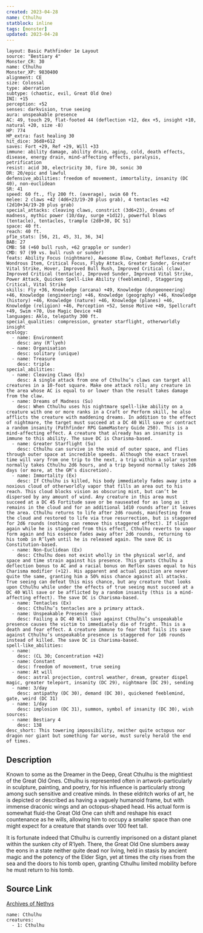 ```yaml
---
created: 2023-04-28
name: Cthulhu
statblock: inline
tags: [monster]
updated: 2023-04-28
---
```

```statblock
layout: Basic Pathfinder 1e Layout
source: "Bestiary 4"
Monster_CR: 30
name: Cthulhu
Monster_XP: 9830400
alignment: CE
size: Colossal
type: aberration
subtype: (chaotic, evil, Great Old One)
INI: +15
perception: +52
senses: darkvision, true seeing
aura: unspeakable presence
AC: 49, touch 29, flat-footed 44 (deflection +12, dex +5, insight +10, natural +20, size -8)
HP: 774
HP_extra: fast healing 30
hit_dice: 36d8+612
saves: Fort +29, Ref +29, Will +33
immune: ability damage, ability drain, aging, cold, death effects, disease, energy drain, mind-affecting effects, paralysis, petrification
resist: acid 30, electricity 30, fire 30, sonic 30
DR: 20/epic and lawful
defensive_abilities: freedom of movement, immortality, insanity (DC 40), non-euclidean
SR: 41
speed: 60 ft., fly 200 ft. (average), swim 60 ft.
melee: 2 claws +42 (4d6+23/19-20 plus grab), 4 tentacles +42 (2d10+34/19-20 plus grab)
special_attacks: cleaving claws, constrict (3d6+23), dreams of madness, mythic power (10/day, surge +1d12), powerful blows (tentacle), tentacles, trample (2d8+30, DC 51)
space: 40 ft.
reach: 40 ft.
pf1e_stats: [56, 21, 45, 31, 36, 34]
BAB: 27
CMB: 58 (+60 bull rush, +62 grapple or sunder)
CMD: 97 (99 vs. bull rush or sunder)
feats: Ability Focus (nightmare), Awesome Blow, Combat Reflexes, Craft Wondrous Item, Critical Focus, Flyby Attack, Greater Sunder, Greater Vital Strike, Hover, Improved Bull Rush, Improved Critical (claw), Improved Critical (tentacle), Improved Sunder, Improved Vital Strike, Power Attack, Quicken Spell-Like Ability (feeblemind), Staggering Critical, Vital Strike
skills: Fly +36, Knowledge (arcana) +49, Knowledge (dungeoneering) +46, Knowledge (engineering) +46, Knowledge (geography) +46, Knowledge (history) +46, Knowledge (nature) +46, Knowledge (planes) +46, Knowledge (religion) +46, Perception +52, Sense Motive +49, Spellcraft +49, Swim +70, Use Magic Device +48
languages: Aklo, telepathy 300 ft.
special_qualities: compression, greater starflight, otherworldly insight
ecology:
  - name: Environment
    desc: any (R’lyeh)
  - name: Organisation
    desc: solitary (unique)
  - name: Treasure
    desc: triple
special_abilities:
  - name: Cleaving Claws (Ex)
    desc: A single attack from one of Cthulhu’s claws can target all creatures in a 10-foot square. Make one attack roll; any creature in the area whose AC is equal to or lower than the result takes damage from the claw.
  - name: Dreams of Madness (Su)
    desc: When Cthulhu uses his nightmare spell-like ability on a creature with one or more ranks in a Craft or Perform skill, he also afflicts the creature with maddening dreams. In addition to the effect of nightmare, the target must succeed at a DC 40 Will save or contract a random insanity (Pathfinder RPG GameMastery Guide 250). This is a mind-affecting effect. A creature that already has an insanity is immune to this ability. The save DC is Charisma-based.
  - name: Greater Starflight (Su)
    desc: Cthulhu can survive in the void of outer space, and flies through outer space at incredible speeds. Although the exact travel time will vary from one trip to the next, a trip within a solar system normally takes Cthulhu 2d6 hours, and a trip beyond normally takes 2d6 days (or more, at the GM’s discretion).
  - name: Immortality (Ex)
    desc: If Cthulhu is killed, his body immediately fades away into a noxious cloud of otherworldly vapor that fills an area out to his reach. This cloud blocks vision as obscuring mist, but can’t be dispersed by any amount of wind. Any creature in this area must succeed at a DC 45 Fortitude save or be nauseated for as long as it remains in the cloud and for an additional 1d10 rounds after it leaves the area. Cthulhu returns to life after 2d6 rounds, manifesting from the cloud and restored to life via true resurrection, but is staggered for 2d6 rounds (nothing can remove this staggered effect). If slain again while he is staggered from this effect, Cthulhu reverts to vapor form again and his essence fades away after 2d6 rounds, returning to his tomb in R’lyeh until he is released again. The save DC is Constitution-based.
  - name: Non-Euclidean (Ex)
    desc: Cthulhu does not exist wholly in the physical world, and space and time strain against his presence. This grants Cthulhu a deflection bonus to AC and a racial bonus on Reflex saves equal to his Charisma modifier (+12). His apparent and actual position are never quite the same, granting him a 50% miss chance against all attacks. True seeing can defeat this miss chance, but any creature that looks upon Cthulhu while under the effects of true seeing must succeed at a DC 40 Will save or be afflicted by a random insanity (this is a mind-affecting effect). The save DC is Charisma-based.
  - name: Tentacles (Ex)
    desc: Cthulhu’s tentacles are a primary attack.
  - name: Unspeakable Presence (Su)
    desc: Failing a DC 40 Will save against Cthulhu’s unspeakable presence causes the victim to immediately die of fright. This is a death and fear effect. A creature immune to fear that fails its save against Cthulhu’s unspeakable presence is staggered for 1d6 rounds instead of killed. The save DC is Charisma-based.
spell-like_abilities:
  - name:
    desc: (CL 30; Concentration +42)
  - name: Constant
    desc: freedom of movement, true seeing
  - name: At will
    desc: astral projection, control weather, dream, greater dispel magic, greater teleport, insanity (DC 29), nightmare (DC 29), sending
  - name: 3/day
    desc: antipathy (DC 30), demand (DC 30), quickened feeblemind, gate, weird (DC 31)
  - name: 1/day
    desc: implosion (DC 31), summon, symbol of insanity (DC 30), wish
sources:
  - name: Bestiary 4
    desc: 138
desc_short: This towering impossibility, neither quite octopus nor dragon nor giant but something far worse, must surely herald the end of times.
```
## Description
Known to some as the Dreamer in the Deep, Great Cthulhu is the mightiest of the Great Old Ones. Cthulhu is represented often in artwork-particularly in sculpture, painting, and poetry, for his influence is particularly strong among such sensitive and creative minds. In these eldritch works of art, he is depicted or described as having a vaguely humanoid frame, but with immense draconic wings and an octopus-shaped head. His actual form is somewhat fluid-the Great Old One can shift and reshape his exact countenance as he wills, allowing him to occupy a smaller space than one might expect for a creature that stands over 100 feet tall.

It is fortunate indeed that Cthulhu is currently imprisoned on a distant planet within the sunken city of R’lyeh. There, the Great Old One slumbers away the eons in a state neither quite dead nor living, held in stasis by ancient magic and the potency of the Elder Sign, yet at times the city rises from the sea and the doors to his tomb open, granting Cthulhu limited mobility before he must return to his tomb.
## Source Link
[Archives of Nethys](https://aonprd.com/MonsterDisplay.aspx?ItemName=Cthulhu)
```encounter-table
name: Cthulhu
creatures:
  - 1: Cthulhu
```
